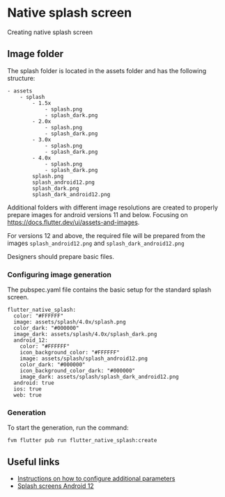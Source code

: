 # Native splash screen

Creating native splash screen

## Image folder

The splash folder is located in the assets folder and has the following structure:

```text
- assets
    - splash
        - 1.5x
            - splash.png
            - splash_dark.png
        - 2.0x
            - splash.png
            - splash_dark.png
        - 3.0x
            - splash.png
            - splash_dark.png
        - 4.0x
            - splash.png
            - splash_dark.png
        splash.png
        splash_android12.png
        splash_dark.png
        splash_dark_android12.png
```

Additional folders with different image resolutions are created to properly prepare images for 
android versions 11 and below.
Focusing on https://docs.flutter.dev/ui/assets-and-images.

For versions 12 and above, the required file will be prepared from the images `splash_android12.png` 
and `splash_dark_android12.png` 

Designers should prepare basic files.

### Configuring image generation

The pubspec.yaml file contains the basic setup for the standard splash screen.

```text
flutter_native_splash:
  color: "#FFFFFF"
  image: assets/splash/4.0x/splash.png
  color_dark: "#000000"
  image_dark: assets/splash/4.0x/splash_dark.png
  android_12:
    color: "#FFFFFF"
    icon_background_color: "#FFFFFF"
    image: assets/splash/splash_android12.png
    color_dark: "#000000"
    icon_background_color_dark: "#000000"
    image_dark: assets/splash/splash_dark_android12.png
  android: true
  ios: true
  web: true
```

### Generation

To start the generation, run the command:
```shell
fvm flutter pub run flutter_native_splash:create
```

## Useful links

- [Instructions on how to configure additional parameters](https://pub.dev/packages/flutter_native_splash)
- [Splash screens Android 12](https://developer.android.com/develop/ui/views/launch/splash-screen)
